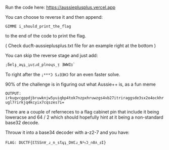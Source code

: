 Run the code here: https://aussieplusplus.vercel.app

You can choose to reverse it and then append:

``GIMME i_should_print_the_flag`` 

to the end of the code to print the flag. 

 ( Check ducft-aussieplusplus.txt file for an example right at the bottom )

You can skip the reverse stage and just add:

``;ƃɐlɟ_ǝɥʇ_ʇuᴉɹd_plnoɥs_ᴉ ƎWWIפ` ``

To right after the ` ¡***Ɔ SɹƎƎHƆ ` for an even faster solve.


90% of the challenge is in figuring out what Aussie++ is, as a fun meme

``OUTPUT: irkugvcgppdjbruwknjw5yuiqbp4tok7nzpxhruwzgs4vb27itriraggsde3sx2o4ockhrugl7rirkjq4kcyix7cqszes7i=``

There are a couple of referneces to a flag cabinet pin that include it being loweracse and 64 / 2 which should hopefully hint at it
being a non-standard base32 decode.

Throuw it into a base34 decoder with a-z2-7 and you have:

``FLAG: DUCTF{ƐƖSSn∀_ɹ_n_sƖɥʇ_D∀Ɛɹ_NㄣƆ_∩0⅄_ℲI}``

